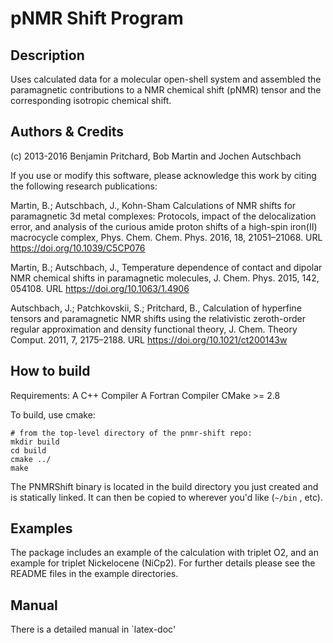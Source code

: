 # pNMR Shift Program

## Description

Uses calculated data for a molecular open-shell system and assembled the paramagnetic contributions to a NMR chemical shift (pNMR) tensor and the corresponding isotropic chemical shift.

## Authors & Credits

(c) 2013-2016 Benjamin Pritchard, Bob Martin and Jochen Autschbach

If you use or modify this software, please acknowledge this work by citing the following research publications:

Martin, B.; Autschbach, J., Kohn-Sham Calculations of NMR shifts for paramagnetic 3d metal complexes: Protocols, impact of the delocalization error, and analysis of the curious amide proton shifts of a high-spin iron(II) macrocycle complex, Phys. Chem. Chem. Phys. 2016, 18, 21051–21068. 
URL https://doi.org/10.1039/C5CP076

Martin, B.; Autschbach, J., Temperature dependence of contact and dipolar NMR chemical shifts in paramagnetic molecules, J. Chem. Phys. 2015, 142, 054108. 
URL https://doi.org/10.1063/1.4906

Autschbach, J.; Patchkovskii, S.; Pritchard, B., Calculation of hyperfine tensors and paramagnetic NMR shifts using the relativistic zeroth-order regular approximation and density functional theory, J. Chem. Theory Comput. 2011, 7, 2175–2188. 
URL https://doi.org/10.1021/ct200143w


## How to build

Requirements:
A C++ Compiler
A Fortran Compiler
CMake >= 2.8

To build, use cmake:

    # from the top-level directory of the pnmr-shift repo:
    mkdir build
    cd build
    cmake ../
    make


The PNMRShift binary is located in the build directory you just created
and is statically linked. It can then be copied to wherever you'd like (`~/bin`
, etc).

## Examples

The package includes an example of the calculation with triplet O2,
and an example for triplet Nickelocene (NiCp2). 
For further details please see the README files in the example directories.

## Manual

There is a detailed manual in `latex-doc'
